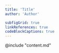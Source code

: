 ```yaml
---
title: 'Title'
author: 'Author'

subfigGrid: true
linkReferences: true
codeBlockCaptions: true
---
```


@include "content.md"
